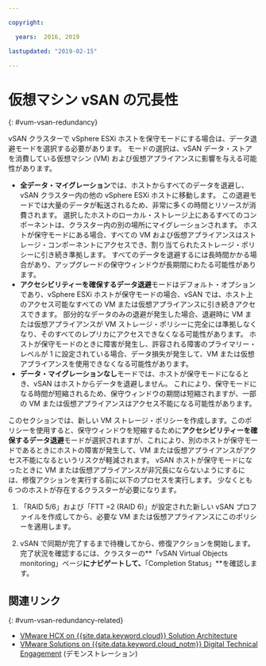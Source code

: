 ```yaml
---

copyright:

  years:  2016, 2019

lastupdated: "2019-02-15"

---
```


# 仮想マシン vSAN の冗長性
{: #vum-vsan-redundancy}

vSAN クラスターで vSphere ESXi ホストを保守モードにする場合は、データ退避モードを選択する必要があります。 モードの選択は、vSAN データ・ストアを消費している仮想マシン (VM) および仮想アプライアンスに影響を与える可能性があります。
* **全データ・マイグレーション**では、ホストからすべてのデータを退避し、vSAN クラスター内の他の vSphere ESXi ホストに移動します。 この退避モードでは大量のデータが転送されるため、非常に多くの時間とリソースが消費されます。 選択したホストのローカル・ストレージ上にあるすべてのコンポーネントは、クラスター内の別の場所にマイグレーションされます。 ホストが保守モードにある場合、すべての VM および仮想アプライアンスはストレージ・コンポーネントにアクセスでき、割り当てられたストレージ・ポリシーに引き続き準拠します。 すべてのデータを退避するには長時間かかる場合があり、アップグレードの保守ウィンドウが長期間にわたる可能性があります。
* **アクセシビリティーを確保するデータ退避**モードはデフォルト・オプションであり、vSphere ESXi ホストが保守モードの場合、vSAN では、ホスト上のアクセス可能なすべての VM または仮想アプライアンスに引き続きアクセスできます。 部分的なデータのみの退避が発生した場合、退避時に VM または仮想アプライアンスが VM ストレージ・ポリシーに完全には準拠しなくなり、そのすべてのレプリカにアクセスできなくなる可能性があります。 ホストが保守モードのときに障害が発生し、許容される障害のプライマリー・レベルが 1 に設定されている場合、データ損失が発生して、VM または仮想アプライアンスを使用できなくなる可能性があります。
* **データ・マイグレーションなし**モードでは、ホストが保守モードになるとき、vSAN はホストからデータを退避しません。 これにより、保守モードになる時間が短縮されるため、保守ウィンドウの期間は短縮されますが、一部の VM または仮想アプライアンスはアクセス不能になる可能性があります。

このセクションでは、新しい VM ストレージ・ポリシーを作成します。このポリシーを使用すると、保守ウィンドウを短縮するために**アクセシビリティーを確保するデータ退避**モードが選択されますが、これにより、別のホストが保守モードであるときにホストの障害が発生して、VM または仮想アプライアンスがアクセス不能になるというリスクが軽減されます。 vSAN ホストが保守モードになったときに VM または仮想アプライアンスが非冗長にならないようにするには、修復アクションを実行する前に以下のプロセスを実行します。 少なくとも 6 つのホストが存在するクラスターが必要になります。

1. 「RAID 5/6」および「FTT =2 (RAID 6)」が設定された新しい vSAN プロファイルを作成してから、必要な VM または仮想アプライアンスにこのポリシーを適用します。

2. vSAN で同期が完了するまで待機してから、修復アクションを開始します。 完了状況を確認するには、クラスターの**「vSAN Virtual Objects monitoring」ページ**にナビゲートして、**「Completion Status」**を確認します。

## 関連リンク
{: #vum-vsan-redundancy-related}

* [VMware HCX on {{site.data.keyword.cloud}} Solution Architecture](https://www.ibm.com/cloud/garage/files/HCX_Architecture_Design.pdf)
* [VMware Solutions on {{site.data.keyword.cloud_notm}} Digital Technical Engagement](https://ibm-dte.mybluemix.net/ibm-vmware) (デモンストレーション)
